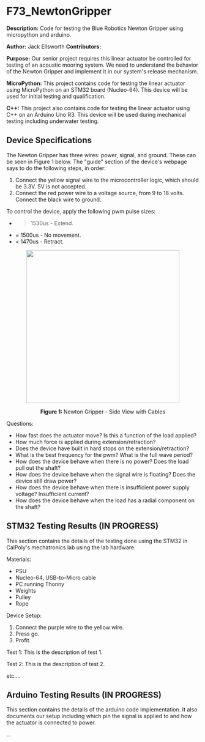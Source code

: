 # F73_NewtonGripper
<b>Description:</b> Code for testing the Blue Robotics Newton Gripper using micropython and arduino.

<b>Author:</b> Jack Ellsworth
<b>Contributors:</b> 
 

<b>Purpose:</b> Our senior project requires this linear actuator be controlled for testing of an acoustic mooring system. We need to understand the behavior of the Newton Gripper and implement it in our system's release mechanism.

<b>MicroPython:</b> This project contains code for testing the linear actuator using MicroPython on an STM32 board (Nucleo-64). This device will be used for initial testing and qualification.

<b>C++:</b> This project also contains code for testing the linear actuator using C++ on an Arduino Uno R3. This device will be used during mechanical testing including underwater testing.

## Device Specifications
The Newton Gripper has three wires: power, signal, and ground. These can be seen in Figure 1 below. The "guide" section of the device's webpage says to do the following steps, in order:
1. Connect the yellow signal wire to the microcontroller logic, which should be 3.3V. 5V is not accepted.
2. Connect the red power wire to a voltage source, from 9 to 18 volts. Connect the black wire to ground.

To control the device, apply the following pwm pulse sizes:
- > 1530us - Extend.
- = 1500us - No movement.
- < 1470us - Retract.

<p align="center"> <img src = img/NewtonGripper_SideViewWithCables.jpg width = 400> </p>
<p align=center> <b> Figure 1: </b> Newton Gripper - Side View with Cables

Questions:
- How fast does the actuator move? Is this a function of the load applied?
- How much force is applied during extension/retraction?
- Does the device have built in hard stops on the extension/retraction?
- What is the best frequency for the pwm? What is the full wave period?
- How does the device behave when there is no power? Does the load pull out the shaft?
- How does the device behave when the signal wire is floating? Does the device still draw power?
- How does the device behave when there is insufficient power supply voltage? Insufficient current?
- How does the device behave when the load has a radial component on the shaft?
    
## STM32 Testing Results (IN PROGRESS)
This section contains the details of the testing done using the STM32 in CalPoly's mechatronics lab using the lab hardware.

Materials:
- PSU
- Nucleo-64, USB-to-Micro cable
- PC running Thonny
- Weights
- Pulley
- Rope

Device Setup:
1. Connect the purple wire to the yellow wire.
2. Press go.
3. Profit.

Test 1:
    This is the description of test 1.

Test 2: 
    This is the description of test 2.
 
etc....

## Arduino Testing Results (IN PROGRESS)
This section contains the details of the arduino code implementation. It also documents our setup including which pin the signal is applied to and how the actuator is connected to power.

...